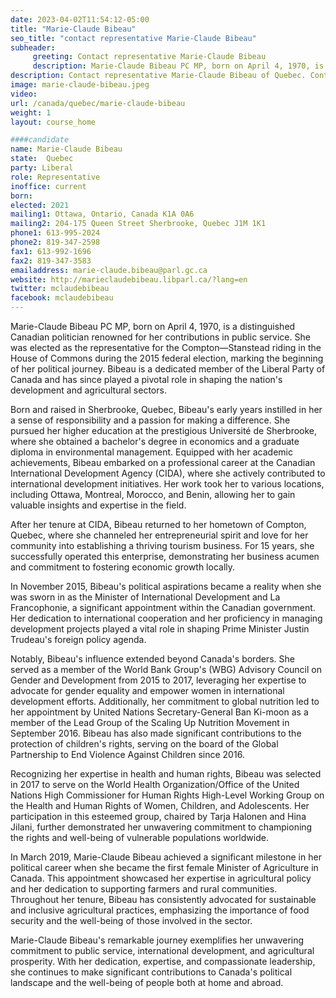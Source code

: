 ```yaml
---
date: 2023-04-02T11:54:12-05:00
title: "Marie-Claude Bibeau"
seo_title: "contact representative Marie-Claude Bibeau"
subheader:
     greeting: Contact representative Marie-Claude Bibeau
     description: Marie-Claude Bibeau PC MP, born on April 4, 1970, is a distinguished Canadian politician renowned for her contributions in public service.
description: Contact representative Marie-Claude Bibeau of Quebec. Contact information for Marie-Claude Bibeau includes email address, phone number, and mailing address.
image: marie-claude-bibeau.jpeg
video:
url: /canada/quebec/marie-claude-bibeau
weight: 1
layout: course_home

####candidate
name: Marie-Claude Bibeau
state:	Quebec
party: Liberal
role: Representative
inoffice: current
born:
elected: 2021
mailing1: Ottawa, Ontario, Canada K1A 0A6
mailing2: 204-175 Queen Street Sherbrooke, Quebec J1M 1K1
phone1: 613-995-2024
phone2: 819-347-2598
fax1: 613-992-1696
fax2: 819-347-3583
emailaddress: marie-claude.bibeau@parl.gc.ca
website: http://marieclaudebibeau.libparl.ca/?lang=en
twitter: mclaudebibeau
facebook: mclaudebibeau
---
```


Marie-Claude Bibeau PC MP, born on April 4, 1970, is a distinguished Canadian politician renowned for her contributions in public service. She was elected as the representative for the Compton—Stanstead riding in the House of Commons during the 2015 federal election, marking the beginning of her political journey. Bibeau is a dedicated member of the Liberal Party of Canada and has since played a pivotal role in shaping the nation's development and agricultural sectors.

Born and raised in Sherbrooke, Quebec, Bibeau's early years instilled in her a sense of responsibility and a passion for making a difference. She pursued her higher education at the prestigious Université de Sherbrooke, where she obtained a bachelor's degree in economics and a graduate diploma in environmental management. Equipped with her academic achievements, Bibeau embarked on a professional career at the Canadian International Development Agency (CIDA), where she actively contributed to international development initiatives. Her work took her to various locations, including Ottawa, Montreal, Morocco, and Benin, allowing her to gain valuable insights and expertise in the field.

After her tenure at CIDA, Bibeau returned to her hometown of Compton, Quebec, where she channeled her entrepreneurial spirit and love for her community into establishing a thriving tourism business. For 15 years, she successfully operated this enterprise, demonstrating her business acumen and commitment to fostering economic growth locally.

In November 2015, Bibeau's political aspirations became a reality when she was sworn in as the Minister of International Development and La Francophonie, a significant appointment within the Canadian government. Her dedication to international cooperation and her proficiency in managing development projects played a vital role in shaping Prime Minister Justin Trudeau's foreign policy agenda.

Notably, Bibeau's influence extended beyond Canada's borders. She served as a member of the World Bank Group's (WBG) Advisory Council on Gender and Development from 2015 to 2017, leveraging her expertise to advocate for gender equality and empower women in international development efforts. Additionally, her commitment to global nutrition led to her appointment by United Nations Secretary-General Ban Ki-moon as a member of the Lead Group of the Scaling Up Nutrition Movement in September 2016. Bibeau has also made significant contributions to the protection of children's rights, serving on the board of the Global Partnership to End Violence Against Children since 2016.

Recognizing her expertise in health and human rights, Bibeau was selected in 2017 to serve on the World Health Organization/Office of the United Nations High Commissioner for Human Rights High-Level Working Group on the Health and Human Rights of Women, Children, and Adolescents. Her participation in this esteemed group, chaired by Tarja Halonen and Hina Jilani, further demonstrated her unwavering commitment to championing the rights and well-being of vulnerable populations worldwide.

In March 2019, Marie-Claude Bibeau achieved a significant milestone in her political career when she became the first female Minister of Agriculture in Canada. This appointment showcased her expertise in agricultural policy and her dedication to supporting farmers and rural communities. Throughout her tenure, Bibeau has consistently advocated for sustainable and inclusive agricultural practices, emphasizing the importance of food security and the well-being of those involved in the sector.

Marie-Claude Bibeau's remarkable journey exemplifies her unwavering commitment to public service, international development, and agricultural prosperity. With her dedication, expertise, and compassionate leadership, she continues to make significant contributions to Canada's political landscape and the well-being of people both at home and abroad.
